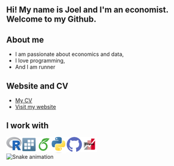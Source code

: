 <h2 align="left"> Hi! My name is Joel and I'm an economist. Welcome to my Github. </h2>

## About me 
  - I am passionate about economics and data,
  - I love programming,
  - And I am runner

## Website and CV
- [My CV](https://joelcastillo.netlify.app/files/CV_Joel_Castillo_EN.pdf)
- [Visit my website](https://joelcastillo.netlify.app)
<!---
<div align="center">
  <img src="https://github-readme-stats.vercel.app/api?username=JoelCae&hide_title=false&hide_rank=false&show_icons=true&include_all_commits=true&count_private=true&disable_animations=false&theme=dracula&locale=en&hide_border=false" height="150" alt="stats graph"  />
  <img src="https://github-readme-stats.vercel.app/api/top-langs?username=JoelCae&locale=en&hide_title=false&layout=compact&card_width=320&langs_count=5&theme=dracula&hide_border=false" height="150" alt="languages graph"  />
</div>
-->

## I work with
<a href="https://www.r-project.org" target="_blank">
  <img align="left" title="R" alt="R" width="40px" src="./assets/Rlogo.png" />
</a>

<a href="https://www.stata.com" target="_blank">
  <img align="left" title="STATA" alt="STATA" width="40px" src="./assets/STATAlogo.png" />
</a>

<a href="https://es.overleaf.com/project" target="_blank">
  <img align="left" title="Overleaf" alt="Overleaf" width="40px" src="./assets/overleaflogo.png" />
</a>

<a href="https://www.python.org" target="_blank">
  <img align="left" title="Python" alt="Python" width="40px" src="./assets/Pythonlogo.svg" />
</a>

<a href="https://github.com" target="_blank">
  <img align="left" title="Github" alt="Github" width="40px" src="./assets/githublogo1.svg" />
</a>

<a href="https://www.eviews.com/home.html" target="_blank">
  <img align="left" title="EViews" alt="EViews" width="40px" src="./assets/EViewslogo.png" />
</a>



<br clear="both">

<img src="https://github.com/maurodesouza/profile-readme-generator/blob/main/public/assets/snake.svg" alt="Snake animation" />

###
